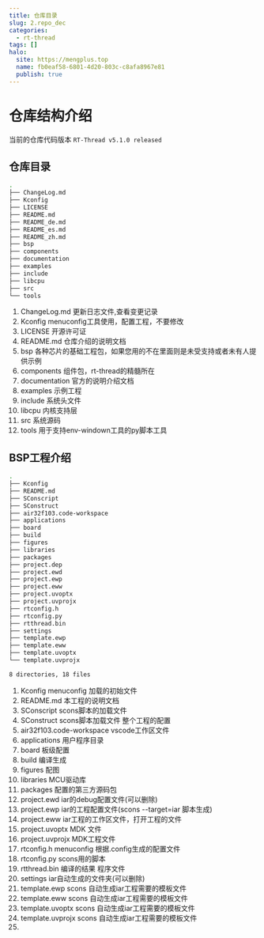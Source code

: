 ```yaml
---
title: 仓库目录
slug: 2.repo_dec
categories:
  - rt-thread
tags: []
halo:
  site: https://mengplus.top
  name: fb0eaf58-6801-4d20-803c-c8afa8967e81
  publish: true
---
```

# 仓库结构介绍

当前的仓库代码版本 `RT-Thread v5.1.0 released`

## 仓库目录

```bash
.
├── ChangeLog.md
├── Kconfig
├── LICENSE
├── README.md
├── README_de.md
├── README_es.md
├── README_zh.md
├── bsp
├── components
├── documentation
├── examples
├── include
├── libcpu
├── src
└── tools
```

1. ChangeLog.md 更新日志文件,查看变更记录
2. Kconfig menuconfig工具使用，配置工程，不要修改
3. LICENSE 开源许可证
4. README.md  仓库介绍的说明文档
5. bsp 各种芯片的基础工程包，如果您用的不在里面则是未受支持或者未有人提供示例
6. components  组件包，rt-thread的精髓所在
7. documentation 官方的说明介绍文档
8. examples 示例工程
9. include 系统头文件
10. libcpu 内核支持层
11. src 系统源码
12. tools 用于支持env-windown工具的py脚本工具

## BSP工程介绍

```bash
.
├── Kconfig
├── README.md
├── SConscript
├── SConstruct
├── air32f103.code-workspace
├── applications
├── board
├── build
├── figures
├── libraries
├── packages
├── project.dep
├── project.ewd
├── project.ewp
├── project.eww
├── project.uvoptx
├── project.uvprojx
├── rtconfig.h
├── rtconfig.py
├── rtthread.bin
├── settings
├── template.ewp
├── template.eww
├── template.uvoptx
└── template.uvprojx

8 directories, 18 files
```

1. Kconfig menuconfig 加载的初始文件
2. README.md 本工程的说明文档
3. SConscript  scons脚本的加载文件
4. SConstruct  scons脚本加载文件 整个工程的配置
5. air32f103.code-workspace vscode工作区文件
6. applications 用户程序目录
7. board 板级配置
8. build  编译生成
9. figures 配图
10. libraries MCU驱动库
11. packages 配置的第三方源码包
12. project.ewd iar的debug配置文件(可以删除)
13. project.ewp iar的工程配置文件(scons --target=iar 脚本生成)
14. project.eww iar工程的工作区文件，打开工程的文件
15. project.uvoptx MDK 文件
16. project.uvprojx MDK工程文件
17. rtconfig.h       menuconfig 根据.config生成的配置文件
18. rtconfig.py  scons用的脚本
19. rtthread.bin  编译的结果 程序文件
20. settings       iar自动生成的文件夹(可以删除)
21. template.ewp  scons 自动生成iar工程需要的模板文件
22. template.eww scons 自动生成iar工程需要的模板文件
23. template.uvoptx scons 自动生成iar工程需要的模板文件
24. template.uvprojx scons 自动生成iar工程需要的模板文件
25.
